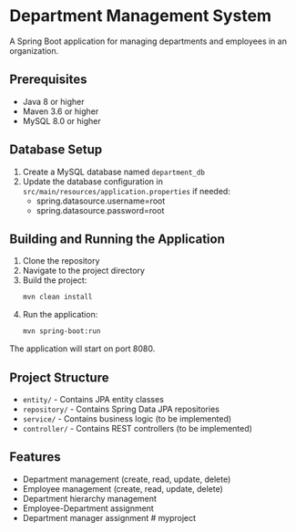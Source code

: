 # Department Management System

A Spring Boot application for managing departments and employees in an organization.

## Prerequisites

- Java 8 or higher
- Maven 3.6 or higher
- MySQL 8.0 or higher

## Database Setup

1. Create a MySQL database named `department_db`
2. Update the database configuration in `src/main/resources/application.properties` if needed:
   - spring.datasource.username=root
   - spring.datasource.password=root

## Building and Running the Application

1. Clone the repository
2. Navigate to the project directory
3. Build the project:
   ```bash
   mvn clean install
   ```
4. Run the application:
   ```bash
   mvn spring-boot:run
   ```

The application will start on port 8080.

## Project Structure

- `entity/` - Contains JPA entity classes
- `repository/` - Contains Spring Data JPA repositories
- `service/` - Contains business logic (to be implemented)
- `controller/` - Contains REST controllers (to be implemented)

## Features

- Department management (create, read, update, delete)
- Employee management (create, read, update, delete)
- Department hierarchy management
- Employee-Department assignment
- Department manager assignment # myproject
